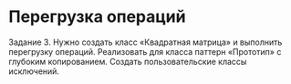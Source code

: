 # Перегрузка операций
Задание 3. Нужно создать класс «Квадратная матрица» и выполнить перегрузку операций. Реализовать для класса паттерн «Прототип» с глубоким копированием. Создать пользовательские классы исключений.

